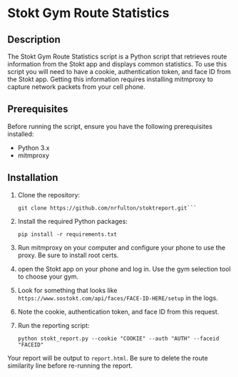 # Stokt Gym Route Statistics

## Description

The Stokt Gym Route Statistics script is a Python script that retrieves route information from the Stokt app and displays common statistics. 
To use this script you will need to have a cookie, authentication token, and
face ID from the Stokt app.
Getting this information requires installing 
mitmproxy to capture network packets  from your cell phone.

## Prerequisites

Before running the script, ensure you have the following prerequisites installed:

- Python 3.x
- mitmproxy

## Installation

1. Clone the repository:

   ```shell
   git clone https://github.com/nrfulton/stoktreport.git```

2. Install the required Python packages:

   ```shell
   pip install -r requirements.txt
   ```

3. Run mitmproxy on your computer and configure your phone to use the proxy. Be sure to install root certs.
4. open the Stokt app on your phone and log in. Use the gym selection tool to choose your gym.
5. Look for something that looks like `https://www.sostokt.com/api/faces/FACE-ID-HERE/setup` in the logs.
6. Note the cookie, authentication token, and face ID from this request.
7. Run the reporting script:

    ```shell
    python stokt_report.py --cookie "COOKIE" --auth "AUTH" --faceid "FACEID"
    ```

Your report will be output to `report.html`. Be sure to delete the route
similarity line before re-running the report.